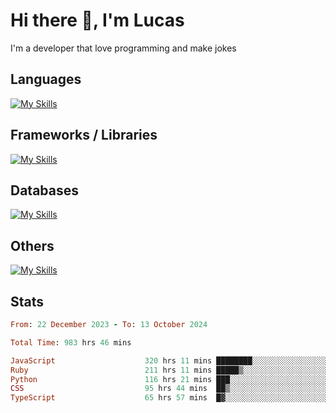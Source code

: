 # Hi there 👋, I'm Lucas

I'm a developer that love programming and make jokes

## Languages
[![My Skills](https://skillicons.dev/icons?i=py,ruby,js,ts,html,css)](https://skillicons.dev)

## Frameworks / Libraries
[![My Skills](https://skillicons.dev/icons?i=django,rails,react,nextjs,tailwind)](https://skillicons.dev)

## Databases
[![My Skills](https://skillicons.dev/icons?i=postgres,mysql)](https://skillicons.dev)

## Others
[![My Skills](https://skillicons.dev/icons?i=docker,git,postman)](https://skillicons.dev)

## Stats
<!--START_SECTION:waka-->

```ruby
From: 22 December 2023 - To: 13 October 2024

Total Time: 983 hrs 46 mins

JavaScript                    320 hrs 11 mins ████████░░░░░░░░░░░░░░░░░   32.53 %
Ruby                          211 hrs 11 mins █████▒░░░░░░░░░░░░░░░░░░░   21.45 %
Python                        116 hrs 21 mins ███░░░░░░░░░░░░░░░░░░░░░░   11.82 %
CSS                           95 hrs 44 mins  ██▒░░░░░░░░░░░░░░░░░░░░░░   09.72 %
TypeScript                    65 hrs 57 mins  █▓░░░░░░░░░░░░░░░░░░░░░░░   06.70 %
```

<!--END_SECTION:waka-->